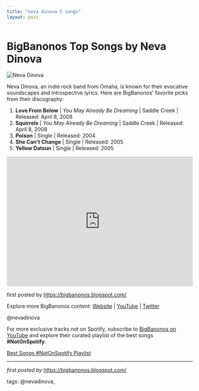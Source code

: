 ```yaml
---
title: "neva dinova 5 songs"
layout: post
---
```

<h1>BigBanonos Top Songs by Neva Dinova</h1>
<img src="https://i.ticketweb.com/i/00/09/75/75/88/Artist.jpg?v=2" alt="Neva Dinova"> <p>Neva Dinova, an indie rock band from Omaha, is known for their evocative soundscapes and introspective lyrics. Here are BigBanonos' favorite picks from their discography:</p> <ol> <li><strong>Love From Below</strong> | <em>You May Already Be Dreaming</em> | Saddle Creek | Released: April 8, 2008</li> <li><strong>Squirrels</strong> | <em>You May Already Be Dreaming</em> | Saddle Creek | Released: April 8, 2008</li> <li><strong>Poison</strong> | Single | Released: 2004</li> <li><strong>She Can't Change</strong> | Single | Released: 2005</li> <li><strong>Yellow Datsun</strong> | Single | Released: 2005</li>
</ol> <div> <iframe src="https://open.spotify.com/embed/playlist/3ddJZYLQiQBjGl4Ak8aolJ?utm_source=generator" width="100%" height="352" frameborder="0" allow="autoplay; clipboard-write; encrypted-media; fullscreen; picture-in-picture" loading="lazy"></iframe>
</div> <p>first posted by <a href="https://bigbanonos.blogspot.com/">https://bigbanonos.blogspot.com/</a></p> <div> <p>Explore more BigBanonos content: <a href="https://bigbanonos.blogspot.com/">Website</a> | <a href="https://www.youtube.com/@BigBanonos">YouTube</a> | <a href="https://x.com/bigbanonos">Twitter</a></p>
</div> <!-- Tags -->
<p>@nevadinova</p>


<!--Subscribe and Playlist Links-->
<div>
    <p>For more exclusive tracks not on Spotify, subscribe to <a href="https://www.youtube.com/@BigBanonos" target="_blank">BigBanonos on YouTube</a> and explore their curated playlist of the best songs <strong>#NotOnSpotify</strong>.</p>
    <p><a href="https://www.youtube.com/playlist?list=PLtuNtuTatqI0kFahUCbtbfenC_ET5O_tr" target="_blank">Best Songs #NotOnSpotify Playlist<br /></a></p></div>

<hr />

<p><em>first posted by</em> <a href="https://bigbanonos.blogspot.com/" rel="noopener" target="_new">https://bigbanonos.blogspot.com/</a></p>

<p>tags: @nevadinova,</p>
